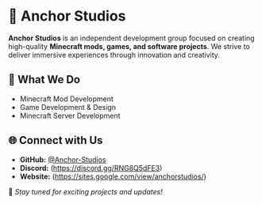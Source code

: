# 🌟 Anchor Studios  

**Anchor Studios** is an independent development group focused on creating high-quality **Minecraft mods, games, and software projects**. We strive to deliver immersive experiences through innovation and creativity.  

## 🚀 What We Do  
- Minecraft Mod Development
- Game Development & Design
- Minecraft Server Development

## 🌐 Connect with Us  
- **GitHub:** [@Anchor-Studios](https://github.com/Anchor-Studios)  
- **Discord:** (https://discord.gg/RNG8Q5dFE3)
- **Website:** (https://sites.google.com/view/anchorstudios/)

📢 *Stay tuned for exciting projects and updates!*
